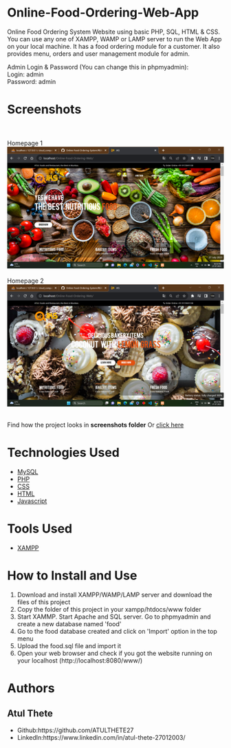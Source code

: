 # Online-Food-Ordering-Web-App
Online Food Ordering System Website using basic PHP, SQL, HTML & CSS. You can use any one of XAMPP, WAMP or LAMP server to run the Web App on your local machine. It has a food ordering module for a customer. It also provides menu, orders and user management module for admin.

Admin Login & Password (You can change this in phpmyadmin):<br/>
Login: admin <br>
Password: admin<br>

# Screenshots
<br><br>
Homepage 1
<img src="https://github.com/ATULTHETE27/Online-Food-Ordering-System/blob/main/screenshots/Homepage1.png">
<br><br>
Homepage 2
<img src="https://github.com/ATULTHETE27/Online-Food-Ordering-System/blob/main/screenshots/Homepage2.png">
<br><br>

Find how the project looks in <b>screenshots folder</b> Or <a href="https://github.com/ATULTHETE27/Online-Food-Ordering-System/tree/main/images">click here</a>

# Technologies Used
<ul>
<a href="https://www.mysql.com/"><li>MySQL</a></li>
<a href="https://www.php.net/"><li>PHP</a></li>
<a href="https://www.w3.org/Style/CSS/Overview.en.html"><li>CSS</a></li>
<a href="https://www.w3.org/TR/html52/"><li>HTML</a></li>
<a href="https://www.javascript.com/"><li>Javascript</a></li>
</ul>

# Tools Used
<ul>
  <a href="https://www.apachefriends.org/"><li>XAMPP</a></li>
</ul>

# How to Install and Use
<ol>
<li>Download and install XAMPP/WAMP/LAMP server and download the files of this project</li>
<li>Copy the folder of this project in your xampp/htdocs/www folder</li>
<li>Start XAMMP. Start Apache and SQL server. Go to phpmyadmin and create a new database named 'food'</li>
<li>Go to the food database created and click on 'Import' option in the top menu</li>
<li>Upload the food.sql file and import it</li>
<li>Open your web browser and check if you got the website running on your localhost (http://localhost:8080/www/)</li>
</ol>

# Authors
## Atul Thete
<ul>
<li>Github:https://github.com/ATULTHETE27</li>
<li>LinkedIn:https://www.linkedin.com/in/atul-thete-27012003/</li>
</ul>
